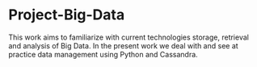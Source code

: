 # Project-Big-Data

This work aims to familiarize with current technologies storage, retrieval and analysis of Big Data. 
In the present work we deal with and see at practice data management using Python and Cassandra.  
